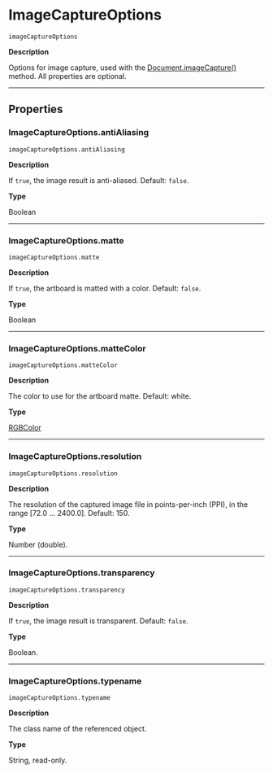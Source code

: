 <a id="jsobjref-imagecaptureoptions"></a>

# ImageCaptureOptions

`imageCaptureOptions`

**Description**

Options for image capture, used with the [Document.imageCapture()](Document.md#jsobjref-document-imagecapture) method. All properties are optional.

---

## Properties

<a id="jsobjref-imagecaptureoptions-antialiasing"></a>

### ImageCaptureOptions.antiAliasing

`imageCaptureOptions.antiAliasing`

**Description**

If `true`, the image result is anti-aliased. Default: `false`.

**Type**

Boolean

---

<a id="jsobjref-imagecaptureoptions-matte"></a>

### ImageCaptureOptions.matte

`imageCaptureOptions.matte`

**Description**

If `true`, the artboard is matted with a color. Default: `false`.

**Type**

Boolean

---

<a id="jsobjref-imagecaptureoptions-mattecolor"></a>

### ImageCaptureOptions.matteColor

`imageCaptureOptions.matteColor`

**Description**

The color to use for the artboard matte. Default: white.

**Type**

[RGBColor](RGBColor.md#jsobjref-rgbcolor)

---

<a id="jsobjref-imagecaptureoptions-resolution"></a>

### ImageCaptureOptions.resolution

`imageCaptureOptions.resolution`

**Description**

The resolution of the captured image file in points-per-inch (PPI), in the range [72.0 … 2400.0]. Default: 150.

**Type**

Number (double).

---

<a id="jsobjref-imagecaptureoptions-transparency"></a>

### ImageCaptureOptions.transparency

`imageCaptureOptions.transparency`

**Description**

If `true`, the image result is transparent. Default: `false`.

**Type**

Boolean.

---

<a id="jsobjref-imagecaptureoptions-typename"></a>

### ImageCaptureOptions.typename

`imageCaptureOptions.typename`

**Description**

The class name of the referenced object.

**Type**

String, read-only.
